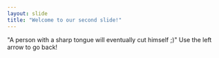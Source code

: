 ```yaml
---
layout: slide
title: "Welcome to our second slide!"
---
```

"A person with a sharp tongue will eventually cut himself ;)"
Use the left arrow to go back!
